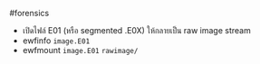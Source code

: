 #forensics 
- เปิดไฟล์ E01 (หรือ segmented .E0X) ให้กลายเป็น raw image stream
- ewfinfo `image.E01`
- ewfmount `image.E01` `rawimage/`